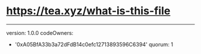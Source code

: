 # https://tea.xyz/what-is-this-file
---
version: 1.0.0
codeOwners:
  - '0xA05BfA33b3a72dFdB14c0efc12713893596C6394'
quorum: 1
